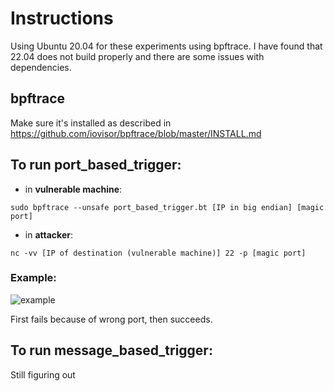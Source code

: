 # Instructions

Using Ubuntu 20.04 for these experiments using bpftrace. I have found that 22.04 does not build properly and there are some issues with dependencies.


## bpftrace

Make sure it's installed as described in https://github.com/iovisor/bpftrace/blob/master/INSTALL.md

## To run port_based_trigger:

- in **vulnerable machine**:
```
sudo bpftrace --unsafe port_based_trigger.bt [IP in big endian] [magic port]
```

- in **attacker**:
```
nc -vv [IP of destination (vulnerable machine)] 22 -p [magic port] 
```

### Example:

![example](https://s3.us-west-2.amazonaws.com/secure.notion-static.com/d7392e25-81a8-41ac-8a5b-ce77fe444b5f/Untitled.png?X-Amz-Algorithm=AWS4-HMAC-SHA256&X-Amz-Content-Sha256=UNSIGNED-PAYLOAD&X-Amz-Credential=AKIAT73L2G45EIPT3X45%2F20230117%2Fus-west-2%2Fs3%2Faws4_request&X-Amz-Date=20230117T141211Z&X-Amz-Expires=86400&X-Amz-Signature=0ea297073971a40ddf00d5b8a2606d8a2e93cc825f1285e9f9fd3f22c84e6c5f&X-Amz-SignedHeaders=host&response-content-disposition=filename%3D%22Untitled.png%22&x-id=GetObject)

First fails because of wrong port, then succeeds.

## To run message_based_trigger:

Still figuring out